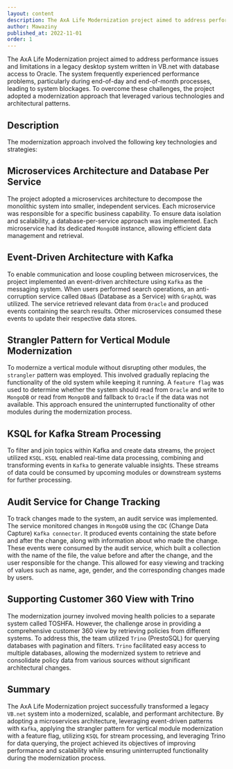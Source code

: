 ```yaml
---
layout: content
description: The AxA Life Modernization project aimed to address performance issues and limitations in a legacy desktop system written in VB.net with database access to Oracle...
author: Mawaziny
published_at: 2022-11-01
order: 1
---
```

The AxA Life Modernization project aimed to address performance issues and limitations in a legacy desktop system written in VB.net with database access to Oracle. The system frequently experienced performance problems, particularly during end-of-day and end-of-month processes, leading to system blockages. To overcome these challenges, the project adopted a modernization approach that leveraged various technologies and architectural patterns.

## Description

The modernization approach involved the following key technologies and strategies:

## Microservices Architecture and Database Per Service

The project adopted a microservices architecture to decompose the monolithic system into smaller, independent services. Each microservice was responsible for a specific business capability. To ensure data isolation and scalability, a database-per-service approach was implemented. Each microservice had its dedicated `MongoDB` instance, allowing efficient data management and retrieval.

## Event-Driven Architecture with Kafka

To enable communication and loose coupling between microservices, the project implemented an event-driven architecture using `Kafka` as the messaging system. When users performed search operations, an anti-corruption service called `DBaaS` (Database as a Service) with `GraphQL` was utilized. The service retrieved relevant data from `Oracle` and produced events containing the search results. Other microservices consumed these events to update their respective data stores.

## Strangler Pattern for Vertical Module Modernization

To modernize a vertical module without disrupting other modules, the `strangler` pattern was employed. This involved gradually replacing the functionality of the old system while keeping it running. A `feature flag` was used to determine whether the system should read from `Oracle` and write to `MongoDB` or read from `MongoDB` and fallback to `Oracle` if the data was not available. This approach ensured the uninterrupted functionality of other modules during the modernization process.

## KSQL for Kafka Stream Processing

To filter and join topics within Kafka and create data streams, the project utilized `KSQL`. `KSQL` enabled real-time data processing, combining and transforming events in `Kafka` to generate valuable insights. These streams of data could be consumed by upcoming modules or downstream systems for further processing.

## Audit Service for Change Tracking

To track changes made to the system, an audit service was implemented. The service monitored changes in `MongoDB` using the `CDC` (Change Data Capture) `Kafka connector`. It produced events containing the state before and after the change, along with information about who made the change. These events were consumed by the audit service, which built a collection with the name of the file, the value before and after the change, and the user responsible for the change. This allowed for easy viewing and tracking of values such as name, age, gender, and the corresponding changes made by users.

## Supporting Customer 360 View with Trino

The modernization journey involved moving health policies to a separate system called TOSHFA. However, the challenge arose in providing a comprehensive customer 360 view by retrieving policies from different systems. To address this, the team utilized `Trino` (PrestoSQL) for querying databases with pagination and filters. `Trino` facilitated easy access to multiple databases, allowing the modernized system to retrieve and consolidate policy data from various sources without significant architectural changes.

## Summary

The AxA Life Modernization project successfully transformed a legacy `VB.net` system into a modernized, scalable, and performant architecture. By adopting a microservices architecture, leveraging event-driven patterns with `Kafka`, applying the strangler pattern for vertical module modernization with a feature flag, utilizing `KSQL` for stream processing, and leveraging Trino for data querying, the project achieved its objectives of improving performance and scalability while ensuring uninterrupted functionality during the modernization process.